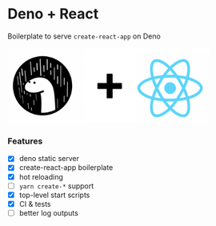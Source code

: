 # Deno + React

Boilerplate to serve `create-react-app` on Deno

<img src='deno-react.png' width='80%'/>

### Features
- [x] deno static server
- [x] create-react-app boilerplate
- [x] hot reloading
- [ ] `yarn create-*` support
- [x] top-level start scripts
- [x] CI & tests
- [ ] better log outputs

